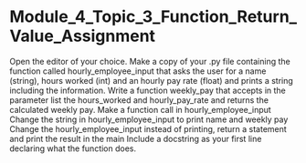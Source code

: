 # Module_4_Topic_3_Function_Return_Value_Assignment
Open the editor of your choice. Make a copy of your .py file containing the function called hourly_employee_input that asks the user for a name (string), hours worked (int) and an hourly pay rate (float) and prints a string including the information. Write a function weekly_pay that accepts in the parameter list the hours_worked and hourly_pay_rate and returns the calculated weekly pay.      Make a function call in hourly_employee_input     Change the string in hourly_employee_input  to print name and weekly pay     Change the hourly_employee_input instead of printing, return a statement and print the result in the main  Include a docstring as your first line declaring what the function does.
